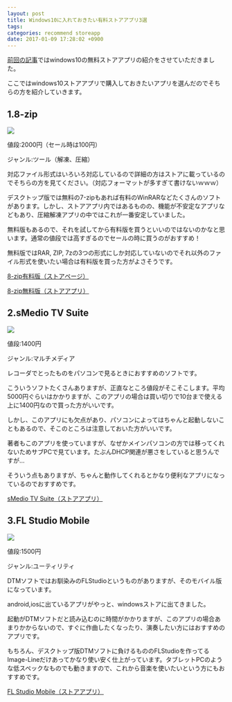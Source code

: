 ```yaml
---
layout: post
title: Windows10に入れておきたい有料ストアアプリ3選
tags: 
categories: recommend storeapp
date: 2017-01-09 17:28:02 +0900
---
```


[前回の記事](http://it.yoneyannet.com/win10%E3%81%AB%E5%85%A5%E3%82%8C%E3%81%A6%E3%81%8A%E3%81%8D%E3%81%9F%E3%81%84%E7%84%A1%E6%96%99%E3%82%B9%E3%83%88%E3%82%A2%E3%82%A2%E3%83%97%E3%83%AA4%E9%81%B8/)ではwindows10の無料ストアアプリの紹介をさせていただきました。

ここではwindows10ストアアプリで購入しておきたいアプリを選んだのでそちらの方を紹介していきます。

1.8-zip
-------

![](../../../../images/2017/01/windowsstore-8-zip.png)

値段:2000円（セール時は100円）

ジャンル:ツール（解凍、圧縮）

対応ファイル形式はいろいろ対応しているので詳細の方はストアに載っているのでそちらの方を見てください。（対応フォーマットが多すぎて書けないｗｗｗ）

デスクトップ版では無料の7-zipもあれば有料のWinRARなどたくさんのソフトがあります。しかし、ストアアプリ内ではあるものの、機能が不安定なアプリなどもあり、圧縮解凍アプリの中ではこれが一番安定していました。

無料版もあるので、それを試してから有料版を買うといいのではないのかなと思います。通常の値段では高すぎるのでセールの時に買うのがおすすめ！

無料版ではRAR, ZIP, 7zの3つの形式にしか対応していないのでそれ以外のファイル形式を使いたい場合は有料版を買った方がよさそうです。

[8-zip有料版（ストアページ）](https://www.microsoft.com/ja-jp/store/p/8-zip/9wzdncrfhwb8)

[8-zip無料版（ストアアプリ）](https://www.microsoft.com/ja-jp/store/p/8-zip-lite-unpack-rar-zip-7z-for-free/9wzdncrfjb33)

2.sMedio TV Suite
-----------------

![](../../../../images/2017/01/windowsstore-smediotv.png)

値段:1400円

ジャンル:マルチメディア

レコーダでとったものをパソコンで見るときにおすすめのソフトです。

こういうソフトたくさんありますが、正直なところ値段がそこそこします。平均5000円ぐらいはかかりますが、このアプリの場合は買い切りで10台まで使える上に1400円なので買った方がいいです。

しかし、このアプリにも欠点があり、パソコンによってはちゃんと起動しないこともあるので、そこのところは注意しておいた方がいいです。

著者もこのアプリを使っていますが、なぜかメインパソコンの方では移ってくれないためサブPCで見ています。たぶんDHCP関連が悪さをしていると思うんですが...

そういう点もありますが、ちゃんと動作してくれるとかなり便利なアプリになっているのでおすすめです。

[sMedio TV Suite（ストアアプリ）](https://www.microsoft.com/ja-jp/store/p/smedio-tv-suite/9nblggh3lwfr)

3.FL Studio Mobile
------------------

![](../../../../images/2017/01/windowsstore-flstudiomobile.png)

値段:1500円

ジャンル:ユーティリティ

DTMソフトではお馴染みのFLStudioというものがありますが、そのモバイル版になっています。

android,iosに出ているアプリがやっと、windowsストアに出てきました。

起動がDTMソフトだと読み込むのに時間がかかりますが、このアプリの場合あまりかからないので、すぐに作曲したくなったり、演奏したい方にはおすすめのアプリです。

もちろん、デスクトップ版DTMソフトに負けるもののFLStudioを作ってるImage-Lineだけあってかなり使い安く仕上がっています。タブレットPCのような低スペックなものでも動きますので、これから音楽を使いたいという方にもおすすめです。

[FL Studio Mobile（ストアアプリ）](https://www.microsoft.com/ja-jp/store/p/fl-studio-mobile/9nblggh1zjcr)
